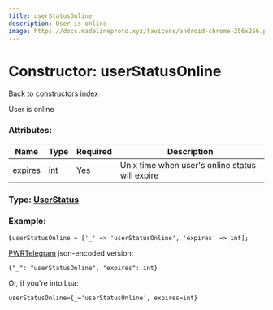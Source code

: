 ```yaml
---
title: userStatusOnline
description: User is online
image: https://docs.madelineproto.xyz/favicons/android-chrome-256x256.png
---
```

# Constructor: userStatusOnline  
[Back to constructors index](index.md)



User is online

### Attributes:

| Name     |    Type       | Required | Description |
|----------|---------------|----------|-------------|
|expires|[int](../types/int.md) | Yes|Unix time when user's online status will expire|



### Type: [UserStatus](../types/UserStatus.md)


### Example:

```
$userStatusOnline = ['_' => 'userStatusOnline', 'expires' => int];
```  

[PWRTelegram](https://pwrtelegram.xyz) json-encoded version:

```
{"_": "userStatusOnline", "expires": int}
```


Or, if you're into Lua:  


```
userStatusOnline={_='userStatusOnline', expires=int}

```


